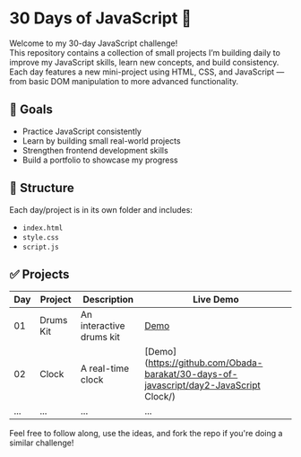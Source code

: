 # 30 Days of JavaScript 🚀

Welcome to my 30-day JavaScript challenge!  
This repository contains a collection of small projects I’m building daily to improve my JavaScript skills, learn new concepts, and build consistency. Each day features a new mini-project using HTML, CSS, and JavaScript — from basic DOM manipulation to more advanced functionality.

## 🎯 Goals
- Practice JavaScript consistently
- Learn by building small real-world projects
- Strengthen frontend development skills
- Build a portfolio to showcase my progress

## 📁 Structure
Each day/project is in its own folder and includes:
- `index.html`
- `style.css`
- `script.js`

## ✅ Projects
| Day | Project                | Description             | Live Demo  |
|-----|------------------------|-------------------------|------------|
| 01  | Drums Kit              | An interactive drums kit| [Demo](https://obada-barakat.github.io/30-days-of-javascript/day1-JavaScript%20Dum%20Kit/)  |
| 02  | Clock                  | A real-time clock       | [Demo] (https://github.com/Obada-barakat/30-days-of-javascript/day2-JavaScript Clock/)            |
| ... | ...                    | ...                     | ...        |

Feel free to follow along, use the ideas, and fork the repo if you're doing a similar challenge!
